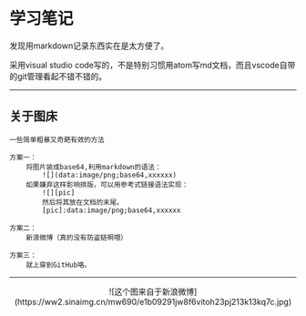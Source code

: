 # 学习笔记

发现用markdown记录东西实在是太方便了。

采用visual studio code写的，不是特别习惯用atom写md文档，而且vscode自带的git管理看起不错不错的。

---

## 关于图床

    一些简单粗暴又奇葩有效的方法

    方案一：
        将图片装成base64,利用markdown的语法：
            ![](data:image/png;base64,xxxxxx)
        如果嫌弃这样影响排版，可以用参考式链接语法实现：
            ![][pic]
            然后将其放在文档的末尾。
            [pic]:data:image/png;base64,xxxxxx

    方案二：
        新浪微博（真的没有防盗链啊喂）

    方案三：
        就上穿到GitHub咯。

---

<div align=center>
![这个图来自于新浪微博](https://ww2.sinaimg.cn/mw690/e1b09291jw8f6vitoh23pj213k13kq7c.jpg)
</div>